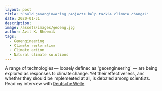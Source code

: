 ```yaml
---
layout: post
title: "Could geoengineering projects help tackle climate change?"
date: 2020-01-31
description: 
image: /assets/images/geoeng.jpg
author: Avit K. Bhowmik
tags:
  - Geoengineering
  - Climate restoration
  - Climate action
  - Natural climate solutions
---
```

A range of technologies — loosely defined as 'geoengineering' — are being explored as responses to climate change. Yet their effectiveness, and whether they should be implemented at all, is debated among scientists. Read my interview with [Deutsche Welle](https://www.dw.com/en/geoengineering-climate-change-projects/a-52117714?maca=en-Facebook-sharing&fbclid=IwAR0wjxEVwZ7Zx84dlsIqTPzfbaKIUS2k3RBYk86RTUx17LOdRE3l1Mp0_yg).
